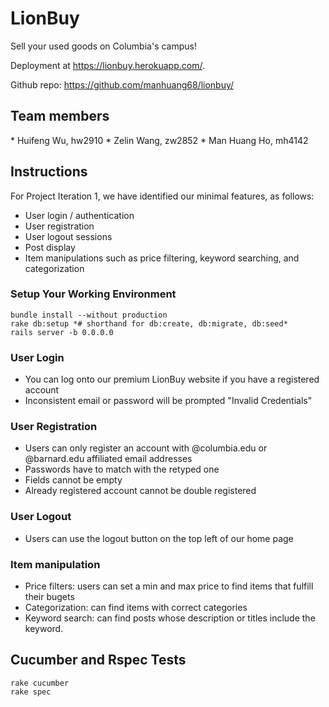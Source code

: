 # LionBuy

Sell your used goods on Columbia's campus! 

Deployment at https://lionbuy.herokuapp.com/.

Github repo: https://github.com/manhuang68/lionbuy/

## Team members 

\* Huifeng Wu, hw2910
\* Zelin Wang, zw2852
\* Man Huang Ho, mh4142

## Instructions

For Project Iteration 1, we have identified our minimal features, as follows:

- User login / authentication
- User registration
- User logout sessions
- Post display
- Item manipulations such as price filtering, keyword searching, and categorization

### Setup Your Working Environment

```
bundle install --without production 
rake db:setup *# shorthand for db:create, db:migrate, db:seed* 
rails server -b 0.0.0.0
```

### User Login

- You can log onto our premium LionBuy website if you have a registered account
- Inconsistent email or password will be prompted "Invalid Credentials" 

### User Registration

- Users can only register an account with @columbia.edu or @barnard.edu affiliated email addresses
- Passwords have to match with the retyped one 
- Fields cannot be empty
- Already registered account cannot be double registered

### User Logout

- Users can use the logout button on the top left of our home page

### Item manipulation

- Price filters: users can set a min and max price to find items that fulfill their bugets
- Categorization: can find items with correct categories
- Keyword search: can find posts whose description or titles include the keyword.

## Cucumber and  Rspec Tests

```
rake cucumber
rake spec
```

